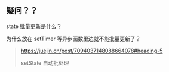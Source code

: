 ## 疑问？？

state 批量更新是什么？

为什么放在 setTimer 等异步函数里边就不能批量更新了？

> https://juejin.cn/post/7094037148088664078#heading-5
>
> setState 自动批处理